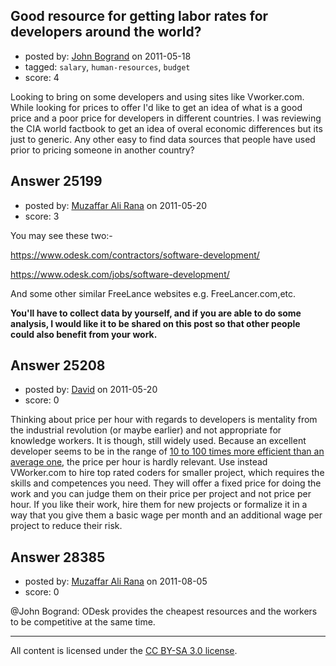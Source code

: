 ## Good resource for getting labor rates for developers around the world?

- posted by: [John Bogrand](https://stackexchange.com/users/-1/3577-john-bogrand) on 2011-05-18
- tagged: `salary`, `human-resources`, `budget`
- score: 4

Looking to bring on some developers and using sites like Vworker.com.  While looking for prices to offer I'd like to get an idea of what is a good price and a poor price for developers in different countries.  I was reviewing the CIA world factbook to get an idea of overal economic differences but its just to generic.  Any other easy to find data sources that people have used prior to pricing someone in another country?


## Answer 25199

- posted by: [Muzaffar Ali Rana](https://stackexchange.com/users/-1/10624-muzaffar-ali-rana) on 2011-05-20
- score: 3

You may see these two:-

https://www.odesk.com/contractors/software-development/

https://www.odesk.com/jobs/software-development/

And some other similar FreeLance websites e.g. FreeLancer.com,etc.

**You'll have to collect data by yourself, and if you are able to do some analysis, I would like it to be shared on this post so that other people could also benefit from your work.**


## Answer 25208

- posted by: [David](https://stackexchange.com/users/-1/2684-david) on 2011-05-20
- score: 0

<p>Thinking about price per hour with regards to developers is mentality from the industrial revolution (or maybe earlier) and not appropriate for knowledge workers. It is though, still widely used. Because an excellent developer seems to be in the range of <a href="http://programmers.stackexchange.com/questions/73106/how-productive-is-an-excellent-developer-compared-to-an-average-one">10 to 100 times more efficient than an average one</a>, the price per hour is hardly relevant. Use instead VWorker.com to hire top rated coders for smaller project, which requires the skills and competences you need. They will offer a fixed price for doing the work and you can judge them on their price per project and not price per hour. If you like their work, hire them for new projects or formalize it in a way that you give them a basic wage per month and an additional wage per project to reduce their risk. </p>



## Answer 28385

- posted by: [Muzaffar Ali Rana](https://stackexchange.com/users/-1/10624-muzaffar-ali-rana) on 2011-08-05
- score: 0

@John Bogrand: ODesk provides the cheapest resources and the workers to be competitive at the same time.



---

All content is licensed under the [CC BY-SA 3.0 license](https://creativecommons.org/licenses/by-sa/3.0/).
